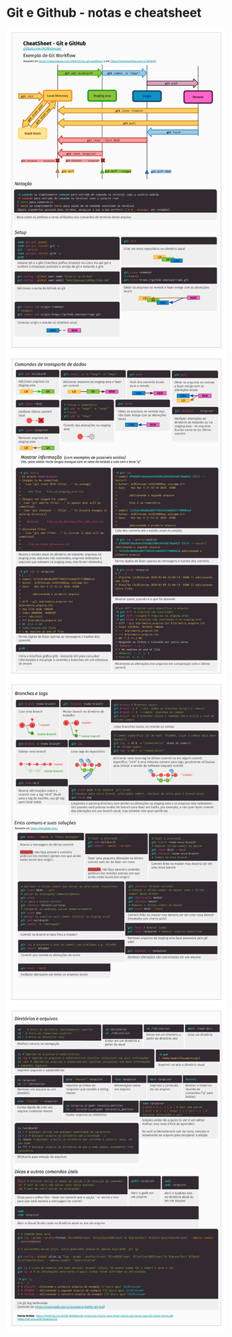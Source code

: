  

# Git e Github - notas e cheatsheet

![](cheatsheet/png/GitGitHub%20-%20cheatsheet%20page%201.png)
![](cheatsheet/png/GitGitHub%20-%20cheatsheet%20page%202.png)
![](cheatsheet/png/GitGitHub%20-%20cheatsheet%20page%203.png)
![](cheatsheet/png/GitGitHub%20-%20cheatsheet%20page%204.png)
